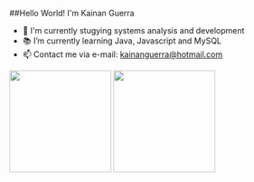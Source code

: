 ##Hello World! I'm Kainan Guerra

- 💾 I'm currently stugying systems analysis and development
- 📚 I’m currently learning Java, Javascript and MySQL
- 📫 Contact me via e-mail: kainanguerra@hotmail.com

<div>
  <a href="https://github.com/KainanGuerra"></a>
  
  <img align="center" height="180em" src="https://github-readme-stats.vercel.app/api?username=kainanguerra&theme=dark&show_icons=true"/>
  <img align="center" height="180em" src="https://github-readme-stats.vercel.app/api/top-langs/?username=kainanguerra&layout=compact&theme=dark"/>
</div>

